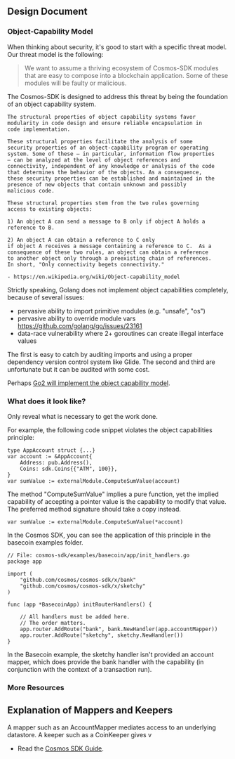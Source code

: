 ## Design Document

### Object-Capability Model

When thinking about security, it's good to start with a specific threat model.  Our threat model is the following:

> We want to assume a thriving ecosystem of Cosmos-SDK modules that are easy to compose into a blockchain application. Some of these modules will be faulty or malicious.

The Cosmos-SDK is designed to address this threat by being the foundation of an object capability system.

```
The structural properties of object capability systems favor
modularity in code design and ensure reliable encapsulation in
code implementation.

These structural properties facilitate the analysis of some
security properties of an object-capability program or operating
system. Some of these — in particular, information flow properties
— can be analyzed at the level of object references and
connectivity, independent of any knowledge or analysis of the code
that determines the behavior of the objects. As a consequence,
these security properties can be established and maintained in the
presence of new objects that contain unknown and possibly
malicious code.

These structural properties stem from the two rules governing
access to existing objects:

1) An object A can send a message to B only if object A holds a
reference to B.

2) An object A can obtain a reference to C only
if object A receives a message containing a reference to C.  As a
consequence of these two rules, an object can obtain a reference
to another object only through a preexisting chain of references.
In short, "Only connectivity begets connectivity."

- https://en.wikipedia.org/wiki/Object-capability_model
```

Strictly speaking, Golang does not implement object capabilities completely, because of several issues:

* pervasive ability to import primitive modules (e.g. "unsafe", "os")
* pervasive ability to override module vars https://github.com/golang/go/issues/23161
* data-race vulnerability where 2+ goroutines can create illegal interface values

The first is easy to catch by auditing imports and using a proper dependency version control system like Glide.  The second and third are unfortunate but it can be audited with some cost.

Perhaps [Go2 will implement the object capability model](https://github.com/golang/go/issues/23157).

### What does it look like?

Only reveal what is necessary to get the work done.

For example, the following code snippet violates the object capabilities principle:

```golang
type AppAccount struct {...}
var account := &AppAccount{
	Address: pub.Address(),
	Coins: sdk.Coins{{"ATM", 100}},
}
var sumValue := externalModule.ComputeSumValue(account)
```

The method "ComputeSumValue" implies a pure function, yet the implied capability of accepting a pointer value is the capability to modify that value.  The preferred method signature should take a copy instead.

```golang
var sumValue := externalModule.ComputeSumValue(*account)
```

In the Cosmos SDK, you can see the application of this principle in the basecoin examples folder.

```golang
// File: cosmos-sdk/examples/basecoin/app/init_handlers.go
package app

import (
	"github.com/cosmos/cosmos-sdk/x/bank"
	"github.com/cosmos/cosmos-sdk/x/sketchy"
)

func (app *BasecoinApp) initRouterHandlers() {

	// All handlers must be added here.
	// The order matters.
	app.router.AddRoute("bank", bank.NewHandler(app.accountMapper))
	app.router.AddRoute("sketchy", sketchy.NewHandler())
}
```

In the Basecoin example, the sketchy handler isn't provided an account mapper, which does provide the bank handler with the capability (in conjunction with the context of a transaction run).

### More Resources

## Explanation of Mappers and Keepers
A mapper such as an AccountMapper mediates access to an underlying datastore. 
A keeper such as a CoinKeeper gives v

* Read the [Cosmos SDK Guide](./guide.md).
